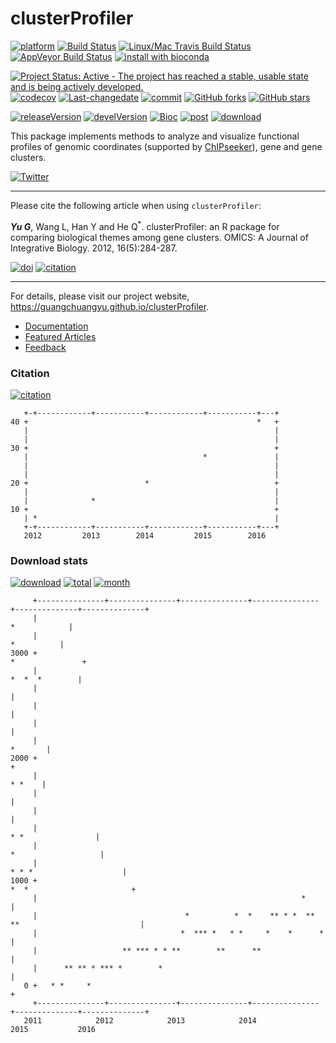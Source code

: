 clusterProfiler
===============

[![platform](http://www.bioconductor.org/shields/availability/devel/clusterProfiler.svg)](https://www.bioconductor.org/packages/devel/bioc/html/clusterProfiler.html#archives) [![Build Status](http://www.bioconductor.org/shields/build/devel/bioc/clusterProfiler.svg)](https://bioconductor.org/checkResults/devel/bioc-LATEST/clusterProfiler/) [![Linux/Mac Travis Build Status](https://img.shields.io/travis/GuangchuangYu/clusterProfiler/master.svg?label=Mac%20OSX%20%26%20Linux)](https://travis-ci.org/GuangchuangYu/clusterProfiler) [![AppVeyor Build Status](https://img.shields.io/appveyor/ci/Guangchuangyu/clusterProfiler/master.svg?label=Windows)](https://ci.appveyor.com/project/GuangchuangYu/clusterProfiler) [![install with bioconda](https://img.shields.io/badge/install%20with-bioconda-green.svg?style=flat)](http://bioconda.github.io/recipes/bioconductor-clusterprofiler/README.html)

[![Project Status: Active - The project has reached a stable, usable state and is being actively developed.](http://www.repostatus.org/badges/latest/active.svg)](http://www.repostatus.org/#active) [![codecov](https://codecov.io/gh/GuangchuangYu/clusterProfiler/branch/master/graph/badge.svg)](https://codecov.io/gh/GuangchuangYu/clusterProfiler/) [![Last-changedate](https://img.shields.io/badge/last%20change-2016--09--01-green.svg)](https://github.com/GuangchuangYu/clusterProfiler/commits/master) [![commit](http://www.bioconductor.org/shields/commits/bioc/clusterProfiler.svg)](https://www.bioconductor.org/packages/devel/bioc/html/clusterProfiler.html#svn_source) [![GitHub forks](https://img.shields.io/github/forks/GuangchuangYu/clusterProfiler.svg)](https://github.com/GuangchuangYu/clusterProfiler/network) [![GitHub stars](https://img.shields.io/github/stars/GuangchuangYu/clusterProfiler.svg)](https://github.com/GuangchuangYu/clusterProfiler/stargazers)

[![releaseVersion](https://img.shields.io/badge/release%20version-3.0.5-green.svg?style=flat)](https://bioconductor.org/packages/clusterProfiler) [![develVersion](https://img.shields.io/badge/devel%20version-3.1.7-green.svg?style=flat)](https://github.com/GuangchuangYu/clusterProfiler) [![Bioc](http://www.bioconductor.org/shields/years-in-bioc/clusterProfiler.svg)](https://www.bioconductor.org/packages/devel/bioc/html/clusterProfiler.html#since) [![post](http://www.bioconductor.org/shields/posts/clusterProfiler.svg)](https://support.bioconductor.org/t/clusterProfiler/) [![download](http://www.bioconductor.org/shields/downloads/clusterProfiler.svg)](https://bioconductor.org/packages/stats/bioc/clusterProfiler/)

This package implements methods to analyze and visualize functional profiles of genomic coordinates (supported by [ChIPseeker](http://www.bioconductor.org/packages/ChIPseeker)), gene and gene clusters.

[![Twitter](https://img.shields.io/twitter/url/https/github.com/GuangchuangYu/clusterProfiler.svg?style=social)](https://twitter.com/intent/tweet?hashtags=clusterProfiler&url=http://online.liebertpub.com/doi/abs/10.1089/omi.2011.0118)

------------------------------------------------------------------------

Please cite the following article when using `clusterProfiler`:

***Yu G***, Wang L, Han Y and He Q<sup>\*</sup>. clusterProfiler: an R package for comparing biological themes among gene clusters. OMICS: A Journal of Integrative Biology. 2012, 16(5):284-287.

[![doi](https://img.shields.io/badge/doi-10.1089/omi.2011.0118-green.svg?style=flat)](http://dx.doi.org/10.1089/omi.2011.0118) [![citation](https://img.shields.io/badge/cited%20by-103-green.svg?style=flat)](https://scholar.google.com.hk/scholar?oi=bibs&hl=en&cites=2349076811020942117)

------------------------------------------------------------------------

For details, please visit our project website, <https://guangchuangyu.github.io/clusterProfiler>.

-   [Documentation](https://guangchuangyu.github.io/clusterProfiler/documentation/)
-   [Featured Articles](https://guangchuangyu.github.io/clusterProfiler/featuredArticles/)
-   [Feedback](https://guangchuangyu.github.io/clusterProfiler/#feedback)

### Citation

[![citation](https://img.shields.io/badge/cited%20by-103-green.svg?style=flat)](https://scholar.google.com.hk/scholar?oi=bibs&hl=en&cites=2349076811020942117)

       +-+------------+-----------+------------+-----------+---+
    40 +                                                   *   +
       |                                                       |
       |                                                       |
    30 +                                                       +
       |                                       *               |
       |                                                       |
       |                                                       |
    20 +                          *                            +
       |                                                       |
       |              *                                        |
    10 +                                                       +
       | *                                                     |
       +-+------------+-----------+------------+-----------+---+
       2012         2013        2014         2015        2016   

### Download stats

[![download](http://www.bioconductor.org/shields/downloads/clusterProfiler.svg)](https://bioconductor.org/packages/stats/bioc/clusterProfiler/) [![total](https://img.shields.io/badge/downloads-53893/total-blue.svg?style=flat)](https://bioconductor.org/packages/stats/bioc/clusterProfiler/) [![month](https://img.shields.io/badge/downloads-1932/month-blue.svg?style=flat)](https://bioconductor.org/packages/stats/bioc/clusterProfiler/)

         +---------------+---------------+---------------+---------------+--------------+--------------+
         |                                                                                *            |
         |                                                                                  *          |
    3000 +                                                                             *               +
         |                                                                              *  *  *        |
         |                                                                                             |
         |                                                                                             |
         |                                                                                             |
         |                                                                                     *       |
    2000 +                                                                                             +
         |                                                                                      * *    |
         |                                                                                             |
         |                                                                                             |
         |                                                                          * *                |
         |                                                                         *                   |
         |                                                                    * * *                    |
    1000 +                                                                  *  *                       +
         |                                                           *                                 |
         |                                 *          *  *    ** * *  **  **                           |
         |                                *  *** *   * *     *    *      *                             |
         |                   ** *** * * **        **      **                                           |
         |      ** ** * *** *        *                                                                 |
       0 +   * *     *                                                                                 +
         +---------------+---------------+---------------+---------------+--------------+--------------+
       2011            2012            2013            2014            2015           2016
